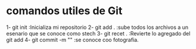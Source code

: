 # comandos utiles de Git

1- git init :Inicializa mi repositorio
2- git add . :sube todos los archivos a un esenario que se conoce como stech
3- git recet . :Revierte lo agregado del git add
4- git commit -m ""   :se conoce coo fotografia.
